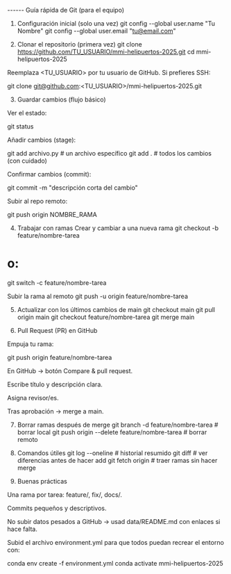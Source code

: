 ------ Guía rápida de Git (para el equipo)
1. Configuración inicial (solo una vez)
git config --global user.name "Tu Nombre"
git config --global user.email "tu@email.com"

2. Clonar el repositorio (primera vez)
git clone https://github.com/TU_USUARIO/mmi-helipuertos-2025.git
cd mmi-helipuertos-2025


Reemplaza <TU_USUARIO> por tu usuario de GitHub.
Si prefieres SSH:

git clone git@github.com:<TU_USUARIO>/mmi-helipuertos-2025.git

3. Guardar cambios (flujo básico)

Ver el estado:

git status


Añadir cambios (stage):

git add archivo.py       # un archivo específico
git add .                # todos los cambios (con cuidado)


Confirmar cambios (commit):

git commit -m "descripción corta del cambio"


Subir al repo remoto:

git push origin NOMBRE_RAMA

4. Trabajar con ramas
Crear y cambiar a una nueva rama
git checkout -b feature/nombre-tarea
# o:
git switch -c feature/nombre-tarea

Subir la rama al remoto
git push -u origin feature/nombre-tarea

5. Actualizar con los últimos cambios de main
git checkout main
git pull origin main
git checkout feature/nombre-tarea
git merge main

6. Pull Request (PR) en GitHub

Empuja tu rama:

git push origin feature/nombre-tarea


En GitHub → botón Compare & pull request.

Escribe título y descripción clara.

Asigna revisor/es.

Tras aprobación → merge a main.

7. Borrar ramas después de merge
git branch -d feature/nombre-tarea              # borrar local
git push origin --delete feature/nombre-tarea   # borrar remoto

8. Comandos útiles
git log --oneline    # historial resumido
git diff             # ver diferencias antes de hacer add
git fetch origin     # traer ramas sin hacer merge

9. Buenas prácticas

Una rama por tarea: feature/, fix/, docs/.

Commits pequeños y descriptivos.

No subir datos pesados a GitHub → usad data/README.md con enlaces si hace falta.

Subid el archivo environment.yml para que todos puedan recrear el entorno con:

conda env create -f environment.yml
conda activate mmi-helipuertos-2025